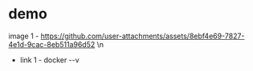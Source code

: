 # demo
image 1 - https://github.com/user-attachments/assets/8ebf4e69-7827-4e1d-9cac-8eb511a96d52 \n
- link 1 - docker --v

